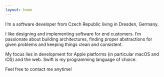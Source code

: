 ```yaml
---
layout: home
---
```


I’m a software developer from Czech Republic living in Dresden, Germany.

I like designing and implementing software for end customers. I’m passionate about building architectures, finding proper abstractions for given problems and keeping things clean and consistent.

My focus lies in development for Apple platforms (in particular macOS and iOS) and the web. Swift is my programming language of choice.

Feel free to contact me anytime!
